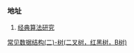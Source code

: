 

### 地址
1. [经典算法研究](http://blog.csdn.net/column/details/Dijkstra.html)

[常见数据结构(二)-树(二叉树，红黑树，B树)](http://blog.csdn.net/h3243212/article/details/52819734)